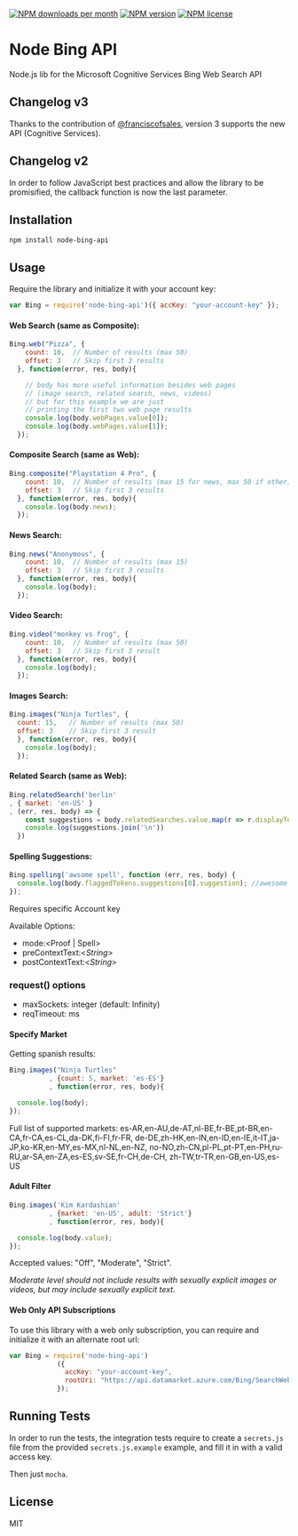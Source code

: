 [![NPM downloads per month][npm-downloads-img]][npm-url]
[![NPM version][npm-version-img]][npm-url]
[![NPM license][npm-license-img]][npm-url]

# Node Bing API
Node.js lib for the Microsoft Cognitive Services Bing Web Search API

## Changelog v3
Thanks to the contribution of [@franciscofsales](https://github.com/franciscofsales), version 3 supports the new API (Cognitive Services).

## Changelog v2
In order to follow JavaScript best practices and allow the library to
be promisified, the callback function is now the last parameter.

## Installation
````
npm install node-bing-api
````

## Usage

Require the library and initialize it with your account key:

```js
var Bing = require('node-bing-api')({ accKey: "your-account-key" });
```

#### Web Search (same as Composite):

```js
Bing.web("Pizza", {
    count: 10,  // Number of results (max 50)
    offset: 3   // Skip first 3 results
  }, function(error, res, body){

    // body has more useful information besides web pages
    // (image search, related search, news, videos)
    // but for this example we are just
    // printing the first two web page results
    console.log(body.webPages.value[0]);
    console.log(body.webPages.value[1]);
  });
```

#### Composite Search (same as Web):
```js
Bing.composite("Playstation 4 Pro", {
    count: 10,  // Number of results (max 15 for news, max 50 if other)
    offset: 3   // Skip first 3 results
  }, function(error, res, body){
    console.log(body.news);
  });
```

#### News Search:
```js
Bing.news("Anonymous", {
    count: 10,  // Number of results (max 15)
    offset: 3   // Skip first 3 results
  }, function(error, res, body){
    console.log(body);
  });
```

#### Video Search:
```js
Bing.video("monkey vs frog", {
    count: 10,  // Number of results (max 50)
    offset: 3   // Skip first 3 result
  }, function(error, res, body){
    console.log(body);
  });
```

#### Images Search:
```js
Bing.images("Ninja Turtles", {
  count: 15,   // Number of results (max 50)
  offset: 3    // Skip first 3 result
  }, function(error, res, body){
    console.log(body);
  });
```

#### Related Search (same as Web):
```js
Bing.relatedSearch('berlin'
, { market: 'en-US' }
, (err, res, body) => {
    const suggestions = body.relatedSearches.value.map(r => r.displayText)
    console.log(suggestions.join('\n'))
  })
```

#### Spelling Suggestions:
```js
Bing.spelling('awsome spell', function (err, res, body) {
  console.log(body.flaggedTokens.suggestions[0].suggestion); //awesome spell
});
```

Requires specific Account key

Available Options:
* mode:\<Proof | Spell\>
* preContextText:\<*String*\>
* postContextText:\<*String*\>

### request() options

* maxSockets: integer (default: Infinity)
* reqTimeout: ms
  
#### Specify Market
Getting spanish results:
```js
Bing.images("Ninja Turtles"
          , {count: 5, market: 'es-ES'}
          , function(error, res, body){

  console.log(body);
});
```

Full list of supported markets:
es-AR,en-AU,de-AT,nl-BE,fr-BE,pt-BR,en-CA,fr-CA,es-CL,da-DK,fi-FI,fr-FR,
de-DE,zh-HK,en-IN,en-ID,en-IE,it-IT,ja-JP,ko-KR,en-MY,es-MX,nl-NL,en-NZ,
no-NO,zh-CN,pl-PL,pt-PT,en-PH,ru-RU,ar-SA,en-ZA,es-ES,sv-SE,fr-CH,de-CH,
zh-TW,tr-TR,en-GB,en-US,es-US


#### Adult Filter
```js
Bing.images('Kim Kardashian'
          , {market: 'en-US', adult: 'Strict'}
          , function(error, res, body){

  console.log(body.value);
});
```
Accepted values: "Off", "Moderate", "Strict".

*Moderate level should not include results with sexually explicit images
or videos, but may include sexually explicit text.*

#### Web Only API Subscriptions
To use this library with a web only subscription, you can require and initialize it with an alternate root url:
```js
var Bing = require('node-bing-api')
            ({
              accKey: "your-account-key",
              rootUri: "https://api.datamarket.azure.com/Bing/SearchWeb/v1/"
            });
```

## Running Tests
In order to run the tests, the integration tests require to create a `secrets.js` file
from the provided `secrets.js.example` example, and fill it in with a valid access key.

Then just `mocha`.


## License
MIT

[npm-url]: https://npmjs.org/package/node-bing-api
[npm-downloads-img]: https://img.shields.io/npm/dm/node-bing-api.svg
[npm-version-img]: https://badge.fury.io/js/node-bing-api.svg
[npm-license-img]: https://img.shields.io/npm/l/node-bing-api.svg
